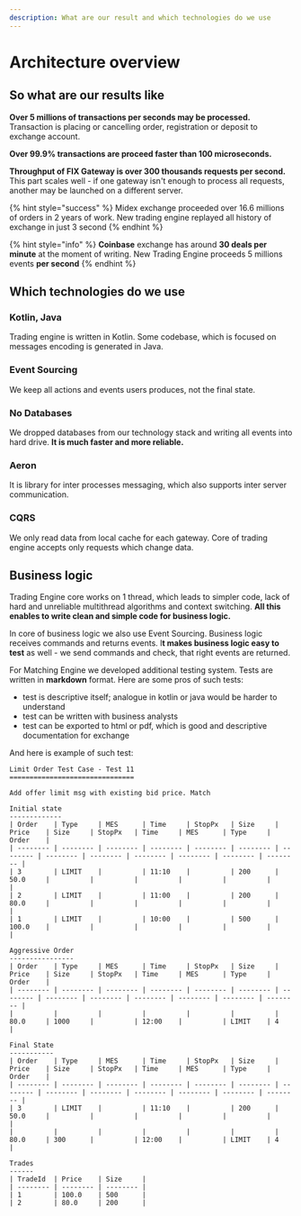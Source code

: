 ```yaml
---
description: What are our result and which technologies do we use
---
```


# Architecture overview

## So what are our results like

**Over 5 millions of transactions per seconds may be processed.** Transaction is placing or cancelling order, registration or deposit to exchange account.

**Over 99.9% transactions are proceed faster than 100 microseconds.**

**Throughput of FIX Gateway is over 300 thousands requests per second.** This part scales well - if one gateway isn't enough to process all requests, another may be launched on a different server.

{% hint style="success" %}
Midex exchange proceeded over 16.6 millions of orders in 2 years of work. New trading engine replayed all history of exchange in just 3 second
{% endhint %}

{% hint style="info" %}
**Coinbase** exchange has around **30 deals per minute** at the moment of writing. New Trading Engine proceeds 5 millions events **per second**
{% endhint %}

## Which technologies do we use

### Kotlin, Java

Trading engine is written in Kotlin. Some codebase, which is focused on messages encoding is generated in Java.

### Event Sourcing

We keep all actions and events users produces, not the final state.

### No Databases

We dropped databases from our technology stack and writing all events into hard drive. **It is much faster and more reliable.**

### Aeron 

It is library for inter processes messaging, which also supports inter server communication.

### CQRS

We only read data from local cache for each gateway. Core of trading engine accepts only requests which change data.

## Business logic

Trading Engine core works on 1 thread, which leads to simpler code, lack of hard and unreliable multithread algorithms and context switching. **All this enables to write clean and simple code for business logic.**

In core of business logic we also use Event Sourcing. Business logic receives commands and returns events. I**t makes business logic easy to test** as well - we send commands and check, that right events are returned.

For Matching Engine we developed additional testing system. Tests are written in **markdown** format. Here are some pros of such tests:

* test is descriptive itself; analogue in kotlin or java would be harder to understand
* test can be written with business analysts
* test can be exported to html or pdf, which is good and descriptive documentation for exchange

And here is example of such test:

```text
Limit Order Test Case - Test 11
===============================

Add offer limit msg with existing bid price. Match

Initial state
-------------
| Order    | Type     | MES      | Time     | StopPx   | Size     | Price    | Size     | StopPx   | Time     | MES      | Type     | Order    |
| -------- | -------- | -------- | -------- | -------- | -------- | -------- | -------- | -------- | -------- | -------- | -------- | -------- |
| 3        | LIMIT    |          | 11:10    |          | 200      | 50.0     |          |          |          |          |          |          |
| 2        | LIMIT    |          | 11:00    |          | 200      | 80.0     |          |          |          |          |          |          |
| 1        | LIMIT    |          | 10:00    |          | 500      | 100.0    |          |          |          |          |          |          |

Aggressive Order
----------------
| Order    | Type     | MES      | Time     | StopPx   | Size     | Price    | Size     | StopPx   | Time     | MES      | Type     | Order    |
| -------- | -------- | -------- | -------- | -------- | -------- | -------- | -------- | -------- | -------- | -------- | -------- | -------- |
|          |          |          |          |          |          | 80.0     | 1000     |          | 12:00    |          | LIMIT    | 4        |

Final State
-----------
| Order    | Type     | MES      | Time     | StopPx   | Size     | Price    | Size     | StopPx   | Time     | MES      | Type     | Order    |
| -------- | -------- | -------- | -------- | -------- | -------- | -------- | -------- | -------- | -------- | -------- | -------- | -------- |
| 3        | LIMIT    |          | 11:10    |          | 200      | 50.0     |          |          |          |          |          |          |
|          |          |          |          |          |          | 80.0     | 300      |          | 12:00    |          | LIMIT    | 4        |

Trades
------
| TradeId  | Price    | Size     |
| -------- | -------- | -------- |
| 1        | 100.0    | 500      |
| 2        | 80.0     | 200      |

```



